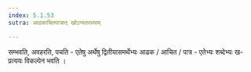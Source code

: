 ```yaml
---
index: 5.1.53
sutra: आढकाचितपात्रात् खोऽन्यतरस्याम्

---
```

सम्भवति, अवहरति, पचति - एतेषु अर्थेषु द्वितीयासमर्थेभ्यः आढक / आचित / पात्र - एतेभ्यः शब्देभ्यः ख-प्रत्ययः विकल्पेन भवति । 
